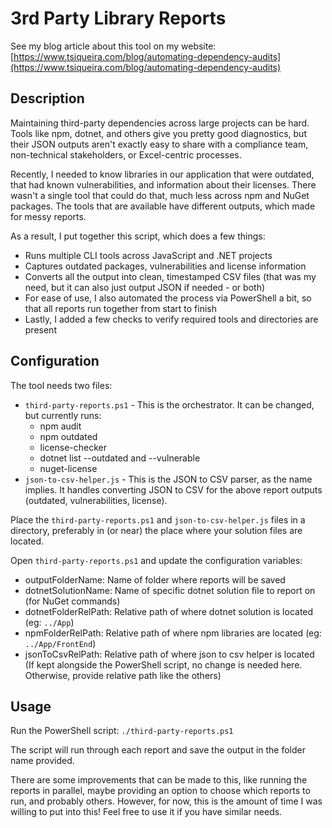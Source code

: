 # 3rd Party Library Reports

See my blog article about this tool on my website: [https://www.tsiqueira.com/blog/automating-dependency-audits](https://www.tsiqueira.com/blog/automating-dependency-audits)

## Description
Maintaining third-party dependencies across large projects can be hard. Tools like npm, dotnet, and others give you pretty good diagnostics, but their JSON outputs aren't exactly easy to share with a compliance team, non-technical stakeholders, or Excel-centric processes. 

Recently, I needed to know libraries in our application that were outdated, that had known vulnerabilities, and information about their licenses. There wasn't a single tool that could do that, much less across npm and NuGet packages. The tools that are available have different outputs, which made for messy reports.

As a result, I put together this script, which does a few things:
- Runs multiple CLI tools across JavaScript and .NET projects
- Captures outdated packages, vulnerabilities and license information
- Converts all the output into clean, timestamped CSV files (that was my need, but it can also just output JSON if needed - or both)
- For ease of use, I also automated the process via PowerShell a bit, so that all reports run together from start to finish
- Lastly, I added a few checks to verify required tools and directories are present

## Configuration
The tool needs two files:
- `third-party-reports.ps1` - This is the orchestrator. It can be changed, but currently runs:
  - npm audit
  - npm outdated
  - license-checker
  - dotnet list --outdated and --vulnerable
  - nuget-license
- `json-to-csv-helper.js` - This is the JSON to CSV parser, as the name implies. It handles converting JSON to CSV for the above report outputs (outdated, vulnerabilities, license).

Place the `third-party-reports.ps1` and `json-to-csv-helper.js` files in a directory, preferably in (or near) the place where your solution files are located.

Open `third-party-reports.ps1` and update the configuration variables:
- outputFolderName: Name of folder where reports will be saved
- dotnetSolutionName: Name of specific dotnet solution file to report on (for NuGet commands)
- dotnetFolderRelPath: Relative path of where dotnet solution is located (eg: `../App`)
- npmFolderRelPath: Relative path of where npm libraries are located (eg: `../App/FrontEnd`)
- jsonToCsvRelPath: Relative path of where json to csv helper is located (If kept alongside the PowerShell script, no change is needed here. Otherwise, provide relative path like the others)

## Usage
Run the PowerShell script: `./third-party-reports.ps1`

The script will run through each report and save the output in the folder name provided.

There are some improvements that can be made to this, like running the reports in parallel, maybe providing an option to choose which reports to run, and probably others. However, for now, this is the amount of time I was willing to put into this! Feel free to use it if you have similar needs.

